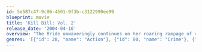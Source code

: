 ```yaml
---
id: 5e587c47-9c86-4601-9f3b-c3122990ee99
blueprint: movie
title: 'Kill Bill: Vol. 2'
release_date: '2004-04-16'
overview: "The Bride unwaveringly continues on her roaring rampage of revenge against the band of assassins who had tried to kill her and her unborn child. She visits each of her former associates one-by-one, checking off the victims on her Death List Five until there's nothing left to do … but kill Bill."
genres: '[{"id": 28, "name": "Action"}, {"id": 80, "name": "Crime"}, {"id": 53, "name": "Thriller"}]'
---
```

